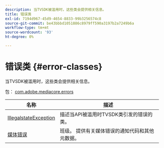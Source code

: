 ```yaml
---
description: 当TVSDK被滥用时，这些类会提供相关信息。
title: 错误类
exl-id: 7194d967-45d9-4654-8833-99b3256574c8
source-git-commit: be43bbbd1051886c8979ff590a3197b2a7249b6a
workflow-type: tm+mt
source-wordcount: '93'
ht-degree: 0%

---
```


# 错误类 {#error-classes}

当TVSDK被滥用时，这些类会提供相关信息。

包： [com.adobe.mediacore.errors](https://help.adobe.com/en_US/primetime/api/psdk/asdoc-dhls_1.4/com/adobe/mediacore/errors/package-detail.html)

| 名称 | 描述 |
|---|---|
| [IllegalstateException](https://help.adobe.com/en_US/primetime/api/psdk/asdoc-dhls_1.4/com/adobe/mediacore/errors/IllegalStateException.html) | 描述当API被滥用时TVSDK类引发的错误的类。 |
| [媒体错误](https://help.adobe.com/en_US/primetime/api/psdk/asdoc-dhls_1.4/com/adobe/mediacore/errors/MediaError.html) | 班级。 提供有关媒体错误的通知代码和其他元数据。 |
